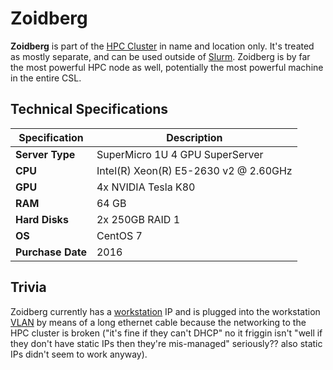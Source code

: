 # Zoidberg

**Zoidberg** is part of the [HPC Cluster](./) in name and location only. It's treated as mostly separate, and can be used outside of [Slurm](../../services/cluster/slurm.md). Zoidberg is by far the most powerful HPC node as well, potentially the most powerful machine in the entire CSL.

## Technical Specifications

| **Specification** | Description                           |
| ----------------- | ------------------------------------- |
| **Server Type**   | SuperMicro 1U 4 GPU SuperServer       |
| **CPU**           | Intel(R) Xeon(R) E5-2630 v2 @ 2.60GHz |
| **GPU**           | 4x NVIDIA Tesla K80                   |
| **RAM**           | 64 GB                                 |
| **Hard Disks**    | 2x 250GB RAID 1                       |
| **OS**            | CentOS 7                              |
| **Purchase Date** | 2016                                  |

## Trivia

Zoidberg currently has a [workstation](../../services/workstations.md) IP and is plugged into the workstation [VLAN](broken-reference) by means of a long ethernet cable because the networking to the HPC cluster is broken ("it's fine if they can't DHCP" no it friggin isn't "well if they don't have static IPs then they're mis-managed" seriously?? also static IPs didn't seem to work anyway).
